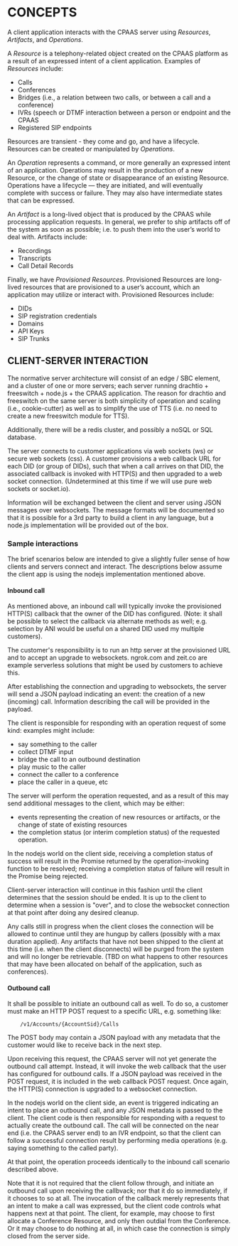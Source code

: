 # CONCEPTS

A client application interacts with the CPAAS server using _Resources_, _Artifacts_, and _Operations_.

A _Resource_ is a telephony-related object created on the CPAAS platform as a result of an expressed intent of a client application.  Examples of _Resources_ include:
* Calls
* Conferences
* Bridges (i.e., a relation between two calls, or between a call and a conference)
* IVRs (speech or DTMF interaction between a person or endpoint and the CPAAS
* Registered SIP endpoints

Resources are transient - they come and go, and have a lifecycle.  Resources can be created or manipulated by _Operations_.

An _Operation_ represents a command, or more generally an expressed intent of an application.  Operations may result in the production of a new Resource, or the change of state or disappearance of an existing Resource.  Operations have a lifecycle — they are initiated, and will eventually complete with success or failure.  They may also have intermediate states that can be expressed.

An _Artifact_ is a long-lived object that is produced by the CPAAS while processing application requests.  In general, we prefer to ship artifacts off of the system as soon as possible; i.e. to push them into the user’s world to deal with.  Artifacts include:
* Recordings
* Transcripts
* Call Detail Records

Finally, we have _Provisioned Resources_.  Provisioned Resources are long-lived resources that are provisioned to a user’s account, which an application may utilize or interact with.  Provisioned Resources include:
* DIDs
* SIP registration credentials
* Domains
* API Keys
* SIP Trunks



## CLIENT-SERVER INTERACTION

The normative server architecture will consist of an edge / SBC element, and a cluster of one or more servers; each server running drachtio + freeswitch + node.js + the CPAAS application.  The reason for drachtio and freeswitch on the same server is both simplicity of operation and scaling (i.e., cookie-cutter) as well as to simplify the use of TTS (i.e. no need to create a new freeswitch module for TTS).

Additionally, there will be a redis cluster, and possibly a noSQL or SQL database.

The server connects to customer applications via web sockets (ws) or secure web sockets (css).  A customer provisions a web callback URL for each DID (or group of DIDs), such that when a call arrives on that DID, the associated callback is invoked with HTTP(S) and then upgraded to a web socket connection.  (Undetermined at this time if we will use pure web sockets or socket.io).  

Information will be exchanged between the client and server using JSON messages over websockets.  The message formats will be documented so that it is possible for a 3rd party to build a client in any language, but a node.js implementation will be provided out of the box.

 ### Sample interactions
 The brief scenarios below are intended to give a slightly fuller sense of how clients and servers connect and interact.  The descriptions below assume the client app is using the nodejs implementation mentioned above.

 #### Inbound call
 As mentioned above, an inbound call will typically invoke the provisioned HTTP(S) callback that the owner of the DID has configured.  (Note: it shall be possible to select the callback via alternate methods as well; e.g. selection by ANI would be useful on a shared DID used my multiple customers).

 The customer's responsibility is to run an http server at the provisioned URL and to accept an upgrade to websockets.  ngrok.com and zeit.co are example serverless solutions that might be used by customers to achieve this.

 After establishing the connection and upgrading to websockets, the server will send a JSON payload indicating an event: the creation of a new (incoming) call.  Information describing the call will be provided in the payload.  
 
The client is responsible for responding with an operation request of some kind: examples might include:

* say something to the caller
* collect DTMF input
* bridge the call to an outbound destination
* play music to the caller
* connect the caller to a conference
* place the caller in a queue, etc

The server will perform the operation requested, and as a result of this may send additional messages to the client, which may be either:
* events representing the creation of new resources or artifacts, or the change of state of existing resources
* the completion status (or interim completion status) of the requested operation.

In the nodejs world on the client side, receiving a completion status of success will result in the Promise returned by the operation-invoking function to be resolved; receiving a completion status of failure will result in the Promise being rejected.

Client-server interaction will continue in this fashion until the client determines that the session should be ended.  It is up to the client to determine when a session is "over", and to close the websocket connection at that point after doing any desired cleanup.  

Any calls still in progress when the client closes the connection will be allowed to continue until they are hungup by callers (possibly with a max duration applied).  Any artifacts that have not been shipped to the client at this time (i.e. when the client disconnects) will be purged from the system and will no longer be retrievable.  (TBD on what happens to other resources that may have been allocated on behalf of the application, such as conferences).

#### Outbound call
It shall be possible to initiate an outbound call as well.  To do so, a customer must make an HTTP POST request to a specific URL, e.g. something like: 
```
    /v1/Accounts/{AccountSid}/Calls
```
The POST body may contain a JSON payload with any metadata that the customer would like to receive back in the next step.

Upon receiving this request, the CPAAS server will not yet generate the outbound call attempt.  Instead, it will invoke the web callback that the user has configured for outbound calls.  If a JSON payload was received in the POST request, it is included in the web callback POST request. Once again, the HTTP(S) connection is upgraded to a websocket connection.

In the nodejs world on the client side, an event is triggered indicating an intent to place an outbound call, and any JSON metadata is passed to the client.  The client code is then responsible for responding with a request to actually create the outbound call.  The call will be connected on the near end (i.e. the CPAAS server end) to an IVR endpoint, so that the client can follow a successful connection result by performing media operations (e.g. saying something to the called party).

At that point, the operation proceeds identically to the inbound call scenario described above.

Note that it is not required that the client follow through, and initiate an outbound call upon receiving the callbvack; nor that it do so immediately, if it chooses to so at all.  The invocation of the callback merely represents that an intent to make a call was expressed, but the client code controls what happens next at that point.  The client, for example, may choose to first allocate a Conference Resource, and only then outdial from the Conference.  Or it may choose to do nothing at all, in which case the connection is simply closed from the server side.